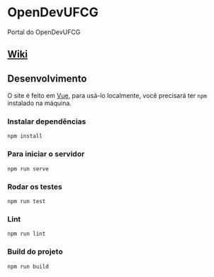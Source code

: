 # OpenDevUFCG
Portal do OpenDevUFCG

## [Wiki](https://github.com/OpenDevUFCG/OpenDevUFCG/wiki)

## Desenvolvimento

O site é feito em [Vue](https://vuejs.org/), para usá-lo localmente, você precisará ter `npm` instalado na máquina.

### Instalar dependências

```
npm install
```

### Para iniciar o servidor

```
npm run serve
```

### Rodar os testes

```
npm run test
```

### Lint
```
npm run lint
```

### Build do projeto

```
npm run build
```